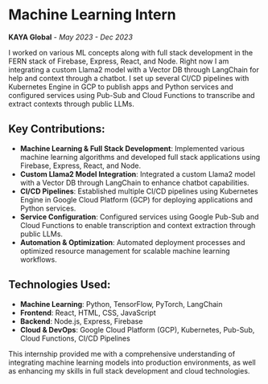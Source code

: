# Machine Learning Intern
**KAYA Global** - *May 2023 - Dec 2023*

I worked on various ML concepts along with full stack development in the FERN stack of Firebase, Express, React, and Node. Right now I am integrating a custom Llama2 model with a Vector DB through LangChain for help and context through a chatbot. I set up several CI/CD pipelines with Kubernetes Engine in GCP to publish apps and Python services and configured services using Pub-Sub and Cloud Functions to transcribe and extract contexts through public LLMs.

## Key Contributions:
- **Machine Learning & Full Stack Development**: Implemented various machine learning algorithms and developed full stack applications using Firebase, Express, React, and Node.
- **Custom Llama2 Model Integration**: Integrated a custom Llama2 model with a Vector DB through LangChain to enhance chatbot capabilities.
- **CI/CD Pipelines**: Established multiple CI/CD pipelines using Kubernetes Engine in Google Cloud Platform (GCP) for deploying applications and Python services.
- **Service Configuration**: Configured services using Google Pub-Sub and Cloud Functions to enable transcription and context extraction through public LLMs.
- **Automation & Optimization**: Automated deployment processes and optimized resource management for scalable machine learning workflows.

## Technologies Used:
- **Machine Learning**: Python, TensorFlow, PyTorch, LangChain
- **Frontend**: React, HTML, CSS, JavaScript
- **Backend**: Node.js, Express, Firebase
- **Cloud & DevOps**: Google Cloud Platform (GCP), Kubernetes, Pub-Sub, Cloud Functions, CI/CD Pipelines

This internship provided me with a comprehensive understanding of integrating machine learning models into production environments, as well as enhancing my skills in full stack development and cloud technologies.
